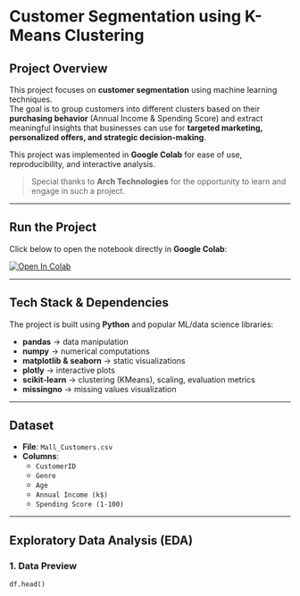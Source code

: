 # Customer Segmentation using K-Means Clustering

##  Project Overview
This project focuses on **customer segmentation** using machine learning techniques.  
The goal is to group customers into different clusters based on their **purchasing behavior** (Annual Income & Spending Score) and extract meaningful insights that businesses can use for **targeted marketing, personalized offers, and strategic decision-making**.

This project was implemented in **Google Colab** for ease of use, reproducibility, and interactive analysis.  

>  Special thanks to **Arch Technologies** for the opportunity to learn and engage in such a project.  

---

##  Run the Project
Click below to open the notebook directly in **Google Colab**:

[![Open In Colab](https://colab.research.google.com/assets/colab-badge.svg)](https://colab.research.google.com/github/SharonneKemboi/Customer-Segmentation-Analysis/blob/master/Customer_Segmentation.ipynb)

---

##  Tech Stack & Dependencies
The project is built using **Python** and popular ML/data science libraries:

- **pandas** → data manipulation  
- **numpy** → numerical computations  
- **matplotlib & seaborn** → static visualizations  
- **plotly** → interactive plots  
- **scikit-learn** → clustering (KMeans), scaling, evaluation metrics  
- **missingno** → missing values visualization  

---

##  Dataset
- **File**: `Mall_Customers.csv`  
- **Columns**:
  - `CustomerID`
  - `Genre`
  - `Age`
  - `Annual Income (k$)`
  - `Spending Score (1-100)`

---

##  Exploratory Data Analysis (EDA)

### 1. Data Preview
```python
df.head()
